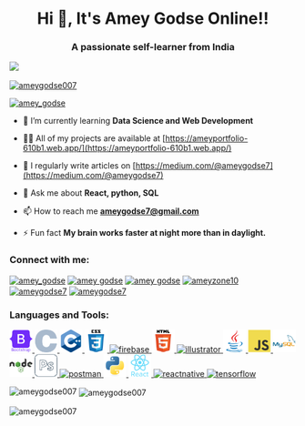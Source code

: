 <h1 align="center">Hi 👋, It's Amey Godse Online!!</h1>
<h3 align="center">A passionate self-learner from India</h3>
<img src="[![Top Langs](https://github-readme-stats.vercel.app/api/top-langs/ameygodse007)](https://github.com/anuraghazra/github-readme-stats)"/>

<p align="left"> <a href="https://github.com/ryo-ma/github-profile-trophy"><img src="https://github-profile-trophy.vercel.app/?username=ameygodse007" alt="ameygodse007" /></a> </p>

<p align="left"> <a href="https://twitter.com/amey_godse" target="blank"><img src="https://img.shields.io/twitter/follow/amey_godse?logo=twitter&style=for-the-badge" alt="amey_godse" /></a> </p>

- 🌱 I’m currently learning **Data Science and Web Development**

- 👨‍💻 All of my projects are available at [https://ameyportfolio-610b1.web.app/](https://ameyportfolio-610b1.web.app/)

- 📝 I regularly write articles on [https://medium.com/@ameygodse7](https://medium.com/@ameygodse7)

- 💬 Ask me about **React, python, SQL**

- 📫 How to reach me **ameygodse7@gmail.com**

- ⚡ Fun fact **My brain works faster at night more than in daylight.**

<h3 align="left">Connect with me:</h3>
<p align="left">
<a href="https://twitter.com/amey_godse" target="blank"><img align="center" src="https://cdn.jsdelivr.net/npm/simple-icons@3.0.1/icons/twitter.svg" alt="amey_godse" height="30" width="40" /></a>
<a href="https://www.linkedin.com/in/mrameygodse/" target="blank"><img align="center" src="https://cdn.jsdelivr.net/npm/simple-icons@3.0.1/icons/linkedin.svg" alt="amey godse" height="30" width="40" /></a>
<a href="https://kaggle.com/amey godse" target="blank"><img align="center" src="https://cdn.jsdelivr.net/npm/simple-icons@3.0.1/icons/kaggle.svg" alt="amey godse" height="30" width="40" /></a>
<a href="https://instagram.com/ameyzone10" target="blank"><img align="center" src="https://cdn.jsdelivr.net/npm/simple-icons@3.0.1/icons/instagram.svg" alt="ameyzone10" height="30" width="40" /></a>
<a href="https://medium.com/ameygodse7" target="blank"><img align="center" src="https://cdn.jsdelivr.net/npm/simple-icons@3.0.1/icons/medium.svg" alt="ameygodse7" height="30" width="40" /></a>
<a href="https://www.leetcode.com/ameygodse7" target="blank"><img align="center" src="https://cdn.jsdelivr.net/npm/simple-icons@3.0.1/icons/leetcode.svg" alt="ameygodse7" height="30" width="40" /></a>
</p>

<h3 align="left">Languages and Tools:</h3>
<p align="left"> <a href="https://getbootstrap.com" target="_blank"> <img src="https://raw.githubusercontent.com/devicons/devicon/master/icons/bootstrap/bootstrap-plain-wordmark.svg" alt="bootstrap" width="40" height="40"/> </a> <a href="https://www.cprogramming.com/" target="_blank"> <img src="https://raw.githubusercontent.com/devicons/devicon/master/icons/c/c-original.svg" alt="c" width="40" height="40"/> </a> <a href="https://www.w3schools.com/cpp/" target="_blank"> <img src="https://raw.githubusercontent.com/devicons/devicon/master/icons/cplusplus/cplusplus-original.svg" alt="cplusplus" width="40" height="40"/> </a> <a href="https://www.w3schools.com/css/" target="_blank"> <img src="https://raw.githubusercontent.com/devicons/devicon/master/icons/css3/css3-original-wordmark.svg" alt="css3" width="40" height="40"/> </a> <a href="https://firebase.google.com/" target="_blank"> <img src="https://www.vectorlogo.zone/logos/firebase/firebase-icon.svg" alt="firebase" width="40" height="40"/> </a> <a href="https://www.w3.org/html/" target="_blank"> <img src="https://raw.githubusercontent.com/devicons/devicon/master/icons/html5/html5-original-wordmark.svg" alt="html5" width="40" height="40"/> </a> <a href="https://www.adobe.com/in/products/illustrator.html" target="_blank"> <img src="https://www.vectorlogo.zone/logos/adobe_illustrator/adobe_illustrator-icon.svg" alt="illustrator" width="40" height="40"/> </a> <a href="https://www.java.com" target="_blank"> <img src="https://raw.githubusercontent.com/devicons/devicon/master/icons/java/java-original.svg" alt="java" width="40" height="40"/> </a> <a href="https://developer.mozilla.org/en-US/docs/Web/JavaScript" target="_blank"> <img src="https://raw.githubusercontent.com/devicons/devicon/master/icons/javascript/javascript-original.svg" alt="javascript" width="40" height="40"/> </a> <a href="https://www.mysql.com/" target="_blank"> <img src="https://raw.githubusercontent.com/devicons/devicon/master/icons/mysql/mysql-original-wordmark.svg" alt="mysql" width="40" height="40"/> </a> <a href="https://nodejs.org" target="_blank"> <img src="https://raw.githubusercontent.com/devicons/devicon/master/icons/nodejs/nodejs-original-wordmark.svg" alt="nodejs" width="40" height="40"/> </a> <a href="https://www.photoshop.com/en" target="_blank"> <img src="https://raw.githubusercontent.com/devicons/devicon/master/icons/photoshop/photoshop-line.svg" alt="photoshop" width="40" height="40"/> </a> <a href="https://postman.com" target="_blank"> <img src="https://www.vectorlogo.zone/logos/getpostman/getpostman-icon.svg" alt="postman" width="40" height="40"/> </a> <a href="https://www.python.org" target="_blank"> <img src="https://raw.githubusercontent.com/devicons/devicon/master/icons/python/python-original.svg" alt="python" width="40" height="40"/> </a> <a href="https://reactjs.org/" target="_blank"> <img src="https://raw.githubusercontent.com/devicons/devicon/master/icons/react/react-original-wordmark.svg" alt="react" width="40" height="40"/> </a> <a href="https://reactnative.dev/" target="_blank"> <img src="https://reactnative.dev/img/header_logo.svg" alt="reactnative" width="40" height="40"/> </a> <a href="https://www.tensorflow.org" target="_blank"> <img src="https://www.vectorlogo.zone/logos/tensorflow/tensorflow-icon.svg" alt="tensorflow" width="40" height="40"/> </a> </p>

<p><img align="left" src="https://github-readme-stats.vercel.app/api/top-langs?username=ameygodse007&show_icons=true&locale=en&layout=compact" alt="ameygodse007" /></p>

<p>&nbsp;<img align="center" src="https://github-readme-stats.vercel.app/api?username=ameygodse007&show_icons=true&locale=en" alt="ameygodse007" /></p>

<p><img align="center" src="https://github-readme-streak-stats.herokuapp.com/?user=ameygodse007&" alt="ameygodse007" /></p>
